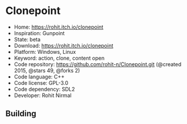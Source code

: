 # Clonepoint

- Home: https://rohit.itch.io/clonepoint
- Inspiration: Gunpoint
- State: beta
- Download: https://rohit.itch.io/clonepoint
- Platform: Windows, Linux
- Keyword: action, clone, content open
- Code repository: https://github.com/rohit-n/Clonepoint.git (@created 2015, @stars 49, @forks 2)
- Code language: C++
- Code license: GPL-3.0
- Code dependency: SDL2
- Developer: Rohit Nirmal

## Building
